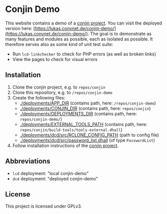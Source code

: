 # Conjin Demo

This website contains a demo of a [conjin project](https://github.com/lucques/conjin). You can visit the deployed version here: [https://lukas.convnet.de/conjin-demo/](https://lukas.convnet.de/conjin-demo/). The goal is to demonstrate as many features and modules as possible, each as isolated as possible. It therefore serves also as some kind of unit test suite:
- Run `lcd-linkchecker` to check for PHP errors (as well as broken links)
- View the pages to check for visual errors


## Installation
1. Clone the conjin project, e.g. to `repos/conjin`
2. Clone this repository, e.g. to `/repos/conjin-demo`
3. Create the following files:
    - [./deployments/APP_DIR](./deployments/APP_DIR) (contains path, here: `/repos/conjin-demo`)
    - [./deployments/CONJIN_DIR](./deployments/CONJIN_DIR) (contains path, here: `repos/conjin`)
    - [./deployments/DEPLOYMENTS_DIR](./deployments/DEPLOYMENTS_DIR) (contains path, here: `repos/conjin-demo/`)
    - [./deployments/EXTERNAL_TOOLS_PATH](./deployments/EXTERNAL_TOOLS_PATH) (contains path, here: `repos/conjin/build-tools/tools-external.dhall`)
    - [./deployments/dcd/src/RCLONE_CONFIG_PATH](./deployments/dcd/src/RCLONE_CONFIG_PATH) (path to config file)
    - [./deployments/dcd/src/password_list.dhall](./deployments/dcd/src/password_list.dhall) (of type `PasswordList`)
4. Follow installation instructions of the [conjin project](https://github.com/lucques/conjin/).


## Abbreviations
- `lcd` deployment: "local conjin-demo"
- `dcd` deployment: "deployed conjin-demo"


## License
This project is licensed under GPLv3.